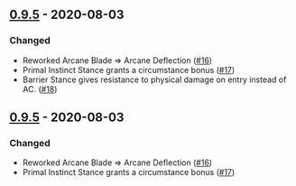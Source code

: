 ## [0.9.5](0.9.5) - 2020-08-03
### Changed
- Reworked Arcane Blade =&gt; Arcane Deflection ([#16](https://github.com/Delioth/spellblade-pathfinder-2e/pull/16))
- Primal Instinct Stance grants a circumstance bonus ([#17](https://github.com/Delioth/spellblade-pathfinder-2e/pull/17))
- Barrier Stance gives resistance to physical damage on entry instead of AC. ([#18](https://github.com/Delioth/spellblade-pathfinder-2e/pull/18))



## [0.9.5](0.9.5) - 2020-08-03
### Changed
- Reworked Arcane Blade =&gt; Arcane Deflection ([#16](https://github.com/Delioth/spellblade-pathfinder-2e/pull/16))
- Primal Instinct Stance grants a circumstance bonus ([#17](https://github.com/Delioth/spellblade-pathfinder-2e/pull/17))




